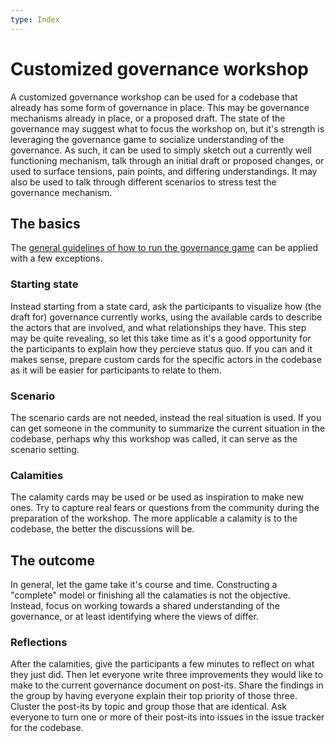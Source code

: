 ```yaml
---
type: Index
---
```


# Customized governance workshop

A customized governance workshop can be used for a codebase that already has some form of governance in place.
This may be governance mechanisms already in place, or a proposed draft.
The state of the governance may suggest what to focus the workshop on, but it's strength is leveraging the governance game to socialize understanding of the governance.
As such, it can be used to simply sketch out a currently well functioning mechanism, talk through an initial draft or proposed changes, or used to surface tensions, pain points, and differing understandings. 
It may also be used to talk through different scenarios to stress test the governance mechanism.

## The basics

The [general guidelines of how to run the governance game](../game/run-governance-game-workshop.md) can be applied with a few exceptions.

### Starting state

Instead starting from a state card, ask the participants to visualize how (the draft for) governance currently works, using the available cards to describe the actors that are involved, and what relationships they have.
This step may be quite revealing, so let this take time as it's a good opportunity for the participants to explain how they percieve status quo.
If you can and it makes sense, prepare custom cards for the specific actors in the codebase as it will be easier for participants to relate to them.

### Scenario

The scenario cards are not needed, instead the real situation is used.
If you can get someone in the community to summarize the current situation in the codebase, perhaps why this workshop was called, it can serve as the scenario setting.

### Calamities

The calamity cards may be used or be used as inspiration to make new ones.
Try to capture real fears or questions from the community during the preparation of the workshop.
The more applicable a calamity is to the codebase, the better the discussions will be.

## The outcome

In general, let the game take it's course and time.
Constructing a "complete" model or finishing all the calamaties is not the objective.
Instead, focus on working towards a shared understanding of the governance, or at least identifying where the views of differ.

### Reflections

After the calamities, give the participants a few minutes to reflect on what they just did.
Then let everyone write three improvements they would like to make to the current governance document on post-its.
Share the findings in the group by having everyone explain their top priority of those three.
Cluster the post-its by topic and group those that are identical.
Ask everyone to turn one or more of their post-its into issues in the issue tracker for the codebase.
